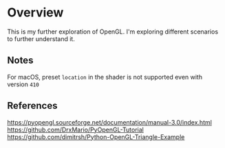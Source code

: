 # Overview

This is my further exploration of OpenGL. I'm exploring different scenarios to further understand it.

## Notes

For macOS, preset `location` in the shader is not supported even with version `410`

## References
https://pyopengl.sourceforge.net/documentation/manual-3.0/index.html
https://github.com/DrxMario/PyOpenGL-Tutorial
https://github.com/dimitrsh/Python-OpenGL-Triangle-Example